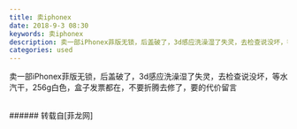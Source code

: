 ```yaml
---
title: 卖iphonex
date: 2018-9-3 08:30
keywords: 卖iphonex
description: 卖一部iPhonex菲版无锁，后盖破了，3d感应洗澡湿了失灵，去检查说没坏，等水汽干，256g白色，盒子发票都在，不要折腾去修了，要的代价留言
categories: used
---
```

<td class="t_f" id="postmessage_1717924">

卖一部iPhonex菲版无锁，后盖破了，3d感应洗澡湿了失灵，去检查说没坏，等水汽干，256g白色，盒子发票都在，不要折腾去修了，要的代价留言<br/>
<img alt="" border="0" class="zoom" data-cf-modified-9447cb411800616c2fe90f9e-="" file="http://www.flw.ph/data/appbyme/upload/image/201809/03/A4YOOtLutLY2.jpg" id="aimg_xzKKT" lazyloadthumb="1" onclick="" onmouseover="" src="http://www.flw.ph/data/appbyme/upload/image/201809/03/A4YOOtLutLY2.jpg"/><br/>
<br/>
</td>
###### 转载自[菲龙网]